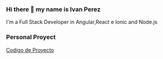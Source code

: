 ### Hi there 👋 my name is Ivan Perez

I'm a Full Stack Developer in Angular,React e Ionic  and Node.js

### Personal Proyect 
[Codigo de Proyecto](https://effervescent-valkyrie-5e6f3e.netlify.app)

